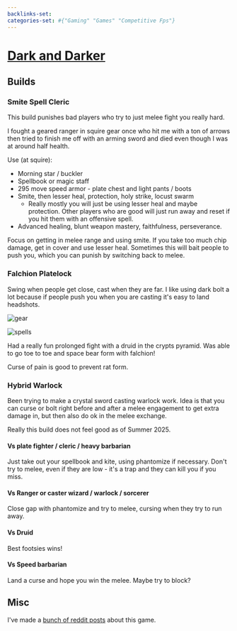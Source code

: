 ```yaml
---
backlinks-set: 
categories-set: #{"Gaming" "Games" "Competitive Fps"}
---
```

# [Dark and Darker](https://www.darkanddarker.com/)

## Builds

### Smite Spell Cleric

This build punishes bad players who try to just melee fight you really hard.

I fought a geared ranger in squire gear once who hit me with a ton of arrows
then tried to finish me off with an arming sword and died even though I was at
around half health.

Use (at squire):

 - Morning star / buckler
 - Spellbook or magic staff
 - 295 move speed armor - plate chest and light pants / boots
 - Smite, then lesser heal, protection, holy strike, locust swarm
   - Really mostly you will just be using lesser heal and maybe protection.
     Other players who are good will just run away and reset if you hit them
     with an offensive spell.
 - Advanced healing, blunt weapon mastery, faithfulness, perseverance.

Focus on getting in melee range and using smite.
If you take too much chip damage, get in cover and use lesser heal.
Sometimes this will bait people to push you, which you can punish by switching
back to melee.

### Falchion Platelock

Swing when people get close, cast when they are far.
I like using dark bolt a lot because if people push you when you are casting
it's easy to land headshots.

![gear](/docs/gaming/games/competitive-fps/platelock_gear.png)

![spells](/docs/gaming/games/competitive-fps/platelock_spells.png)

Had a really fun prolonged fight with a druid in the crypts pyramid.
Was able to go toe to toe and space bear form with falchion!

Curse of pain is good to prevent rat form.

### Hybrid Warlock

Been trying to make a crystal sword casting warlock work.
Idea is that you can curse or bolt right before and after a melee engagement to
get extra damage in, but then also do ok in the melee exchange.

Really this build does not feel good as of Summer 2025.

#### Vs plate fighter / cleric / heavy barbarian

Just take out your spellbook and kite, using phantomize if necessary.
Don't try to melee, even if they are low - it's a trap and they can kill you if
you miss.

#### Vs Ranger or caster wizard / warlock / sorcerer

Close gap with phantomize and try to melee, cursing when they try to run away.

#### Vs Druid

Best footsies wins!

#### Vs Speed barbarian

Land a curse and hope you win the melee.  Maybe try to block?

## Misc

I've made a [bunch of reddit
posts](https://www.reddit.com/user/a-curious-crow/search/?q=darkanddarker&cId=8a33d130-1208-4e92-9ee1-2ebb42d05766&iId=894256b8-cde2-488c-b5e1-24c83062e550&sort=new)
about this game.
